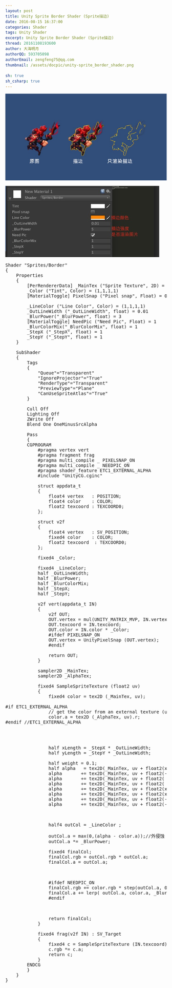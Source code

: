 ```yaml
---
layout: post
title: Unity Sprite Border Shader (Sprite描边)
date: 2016-08-15 16:37:00
categories: Shader
tags: Unity Shader
excerpt: Unity Sprite Border Shader (Sprite描边)
thread: 20161108193600
author: 大海明月
authorQQ: 593705098
authorEmail: zengfeng75@qq.com
thumbnail: /assets/docpic/unity-sprite_border_shader.png

sh: true
sh_csharp: true
---
```


<p>
	<img src="/assets/docpic/unity-sprite_border_shader.png" />
</p>

<p>
	<img src="/assets/docpic/unity-sprite_border_shader2.png" />
</p>

<pre class="brush: csharp; ">
Shader "Sprites/Border"
{
	Properties
	{
		[PerRendererData] _MainTex ("Sprite Texture", 2D) = "white" {}
		_Color ("Tint", Color) = (1,1,1,1)
		[MaterialToggle] PixelSnap ("Pixel snap", Float) = 0

		_LineColor ("Line Color", Color) = (1,1,1,1)
		_OutLineWidth ("_OutLineWidth", float) = 0.01
		_BlurPower("_BlurPower", float) = 3
		[MaterialToggle] NeedPic ("Need Pic", Float) = 1
		_BlurColorMix("_BlurColorMix", float) = 1
		_StepX ("_StepX", float) = 1
		_StepY ("_StepY", float) = 1
	}

	SubShader
	{
		Tags
		{ 
			"Queue"="Transparent" 
			"IgnoreProjector"="True" 
			"RenderType"="Transparent" 
			"PreviewType"="Plane"
			"CanUseSpriteAtlas"="True"
		}

		Cull Off
		Lighting Off
		ZWrite Off
		Blend One OneMinusSrcAlpha

		Pass
		{
		CGPROGRAM
			#pragma vertex vert
			#pragma fragment frag
			#pragma multi_compile _ PIXELSNAP_ON
			#pragma multi_compile _ NEEDPIC_ON
			#pragma shader_feature ETC1_EXTERNAL_ALPHA
			#include "UnityCG.cginc"
			
			struct appdata_t
			{
				float4 vertex   : POSITION;
				float4 color    : COLOR;
				float2 texcoord : TEXCOORD0;
			};

			struct v2f
			{
				float4 vertex   : SV_POSITION;
				fixed4 color    : COLOR;
				float2 texcoord  : TEXCOORD0;
			};
			
			fixed4 _Color;

			fixed4 _LineColor;
			half _OutLineWidth;
			half _BlurPower;
			half _BlurColorMix;
			half _StepX;
			half _StepY;

			v2f vert(appdata_t IN)
			{
				v2f OUT;
				OUT.vertex = mul(UNITY_MATRIX_MVP, IN.vertex);
				OUT.texcoord = IN.texcoord;
				OUT.color = IN.color * _Color;
				#ifdef PIXELSNAP_ON
				OUT.vertex = UnityPixelSnap (OUT.vertex);
				#endif

				return OUT;
			}

			sampler2D _MainTex;
			sampler2D _AlphaTex;

			fixed4 SampleSpriteTexture (float2 uv)
			{
				fixed4 color = tex2D (_MainTex, uv);

#if ETC1_EXTERNAL_ALPHA
				// get the color from an external texture (usecase: Alpha support for ETC1 on android)
				color.a = tex2D (_AlphaTex, uv).r;
#endif //ETC1_EXTERNAL_ALPHA




				half xLength = _StepX * _OutLineWidth;
				half yLength = _StepY * _OutLineWidth;

				half weight = 0.1;
				half alpha 	 = tex2D(_MainTex, uv + float2(xLength , 0)).a 				* weight;
				alpha 		+= tex2D(_MainTex, uv + float2(-xLength , 0)).a 			* weight;
				alpha 		+= tex2D(_MainTex, uv + float2( 0, yLength)).a 				* weight;
				alpha 		+= tex2D(_MainTex, uv + float2( 0, -yLength)).a 			* weight;
				alpha 		+= tex2D(_MainTex, uv + float2(xLength , yLength)).a 		* weight;
				alpha 		+= tex2D(_MainTex, uv + float2(xLength , -yLength)).a 		* weight;
				alpha 		+= tex2D(_MainTex, uv + float2(-xLength , yLength)).a 		* weight;
				alpha 		+= tex2D(_MainTex, uv + float2(-xLength , -yLength)).a 		* weight;



				half4 outCol = _LineColor ;

				outCol.a = max(0,(alpha - color.a));//外侵蚀 
				outCol.a *= _BlurPower;

				fixed4 finalCol;
				finalCol.rgb = outCol.rgb * outCol.a;
				finalCol.a = outCol.a;



				#ifdef NEEDPIC_ON
				finalCol.rgb += color.rgb * step(outCol.a, 0);
				finalCol.a += lerp( outCol.a, color.a, _BlurColorMix);
				#endif



				return finalCol;
			}

			fixed4 frag(v2f IN) : SV_Target
			{
				fixed4 c = SampleSpriteTexture (IN.texcoord) * IN.color;
				c.rgb *= c.a;
				return c;
			}
		ENDCG
		}
	}
}
</pre>
